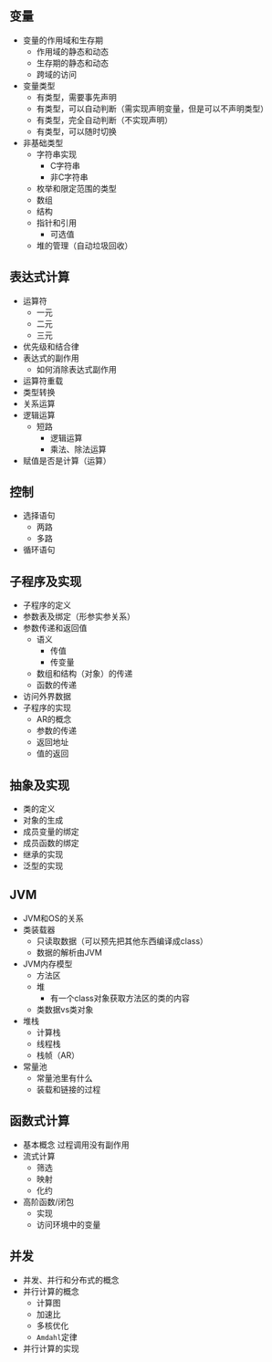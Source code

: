 ## 变量
- 变量的作用域和生存期
    - 作用域的静态和动态
    - 生存期的静态和动态
    - 跨域的访问
- 变量类型
    - 有类型，需要事先声明
    - 有类型，可以自动判断（需实现声明变量，但是可以不声明类型）
    - 有类型，完全自动判断（不实现声明）
    - 有类型，可以随时切换
- 非基础类型
    - 字符串实现
        - C字符串
        - 非C字符串
    - 枚举和限定范围的类型
    - 数组
    - 结构
    - 指针和引用
        - 可选值
    - 堆的管理（自动垃圾回收）

## 表达式计算
- 运算符
    - 一元
    - 二元
    - 三元
- 优先级和结合律
- 表达式的副作用
    - 如何消除表达式副作用
- 运算符重载
- 类型转换
- 关系运算
- 逻辑运算
    - 短路
        - 逻辑运算
        - 乘法、除法运算
- 赋值是否是计算（运算）

## 控制
- 选择语句
    - 两路
    - 多路
- 循环语句

## 子程序及实现
- 子程序的定义
- 参数表及绑定（形参实参关系）
- 参数传递和返回值
    - 语义
        - 传值
        - 传变量
    - 数组和结构（对象）的传递
    - 函数的传递
- 访问外界数据
- 子程序的实现
    - AR的概念
    - 参数的传递
    - 返回地址
    - 值的返回

## 抽象及实现
- 类的定义
- 对象的生成
- 成员变量的绑定
- 成员函数的绑定
- 继承的实现
- 泛型的实现

## JVM
- JVM和OS的关系
- 类装载器
    - 只读取数据（可以预先把其他东西编译成class）
    - 数据的解析由JVM
- JVM内存模型
    - 方法区
    - 堆
        - 有一个class对象获取方法区的类的内容
    - 类数据vs类对象
- 堆栈
    - 计算栈
    - 线程栈
    - 栈帧（AR）
- 常量池
    - 常量池里有什么
    - 装载和链接的过程

## 函数式计算
- 基本概念
    过程调用没有副作用
- 流式计算
    - 筛选
    - 映射
    - 化约
- 高阶函数/闭包
    - 实现
    - 访问环境中的变量

## 并发
- 并发、并行和分布式的概念
- 并行计算的概念
    - 计算图
    - 加速比
    - 多核优化
    - `Amdahl`定律
- 并行计算的实现
